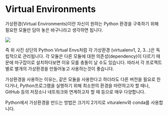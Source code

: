 Virtual Environments
=====================

가상환경(Virtual Environments)이란 자신이 원하는 Python 환경을 구축하기 위해 필요한 모듈만 담아 놓은 바구니라고 생각하면 됩니다.   

<img src="https://user-images.githubusercontent.com/26195706/92327317-b540c100-f093-11ea-90f0-6854c99b9e66.png"></img> 

즉 위 사진 상단의 Python Virtual Envs처럼 각 가상환경 (virtualenv1, 2, 3...)은 독립적으로 관리됩니다. 각 모듈은 다른 모듈에 대한
의존성(dependency)이 다르기 때문에 마구잡이로 설치하다보면 이유 모를 충돌이 날 수도 있습니다. 따라서 각 프로젝트 별로 별개의 가상환경을
만들어놓고 사용하는것이 좋습니다.

가상환경을 사용하는 이유는, 같은 모듈을 사용한다고 하더라도 다른 버전을 필요로 한다거나, Python프로그램을 실행하기 위해 최소한의 환경을
마련하고자 할 때나, GitHub 등의 저장소나 네트워크와 연계하고자 할 때 등으로 매우 다양합니다.

Python에서 가상환경을 만드는 방법은 크가지 2가지로 vituralenv와 conda를 사용합니다.
